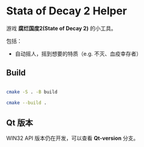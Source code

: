 # Stata of Decay 2 Helper

游戏 **腐烂国度2(State of Decay 2)** 的小工具。

包括：

+ 自动摇人，摇到想要的特质（e.g. 不灭、血疫幸存者）

## Build

``` bash

cmake -S . -B build

cmake --build .
```

## Qt 版本
WIN32 API 版本仍在开发，可以查看 **Qt-version** 分支。
